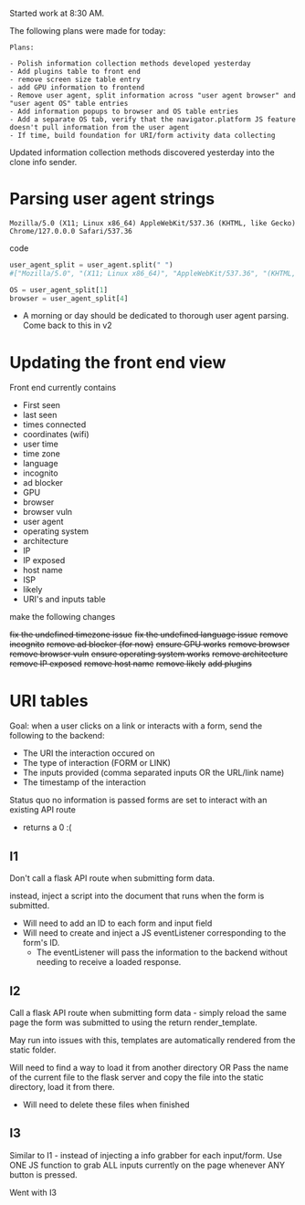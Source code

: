 Started work at 8:30 AM. 

The following plans were made for today: 
```
Plans:

- Polish information collection methods developed yesterday
- Add plugins table to front end
- remove screen size table entry
- add GPU information to frontend
- Remove user agent, split information across "user agent browser" and "user agent OS" table entries 
- Add information popups to browser and OS table entries
- Add a separate OS tab, verify that the navigator.platform JS feature doesn't pull information from the user agent
- If time, build foundation for URI/form activity data collecting
```

Updated information collection methods discovered yesterday into the clone info sender. 

# Parsing user agent strings 

```
Mozilla/5.0 (X11; Linux x86_64) AppleWebKit/537.36 (KHTML, like Gecko) Chrome/127.0.0.0 Safari/537.36
```

code
```python
user_agent_split = user_agent.split(" ")
#["Mozilla/5.0", "(X11; Linux x86_64)", "AppleWebKit/537.36", "(KHTML, like Gecko)", "Chrome/127.0.0.0", "Safari/537.36"]

OS = user_agent_split[1]
browser = user_agent_split[4]
```


- A morning or day should be dedicated to thorough user agent parsing. Come back to this in v2

# Updating the front end view

Front end currently contains
- First seen
- last seen
- times connected
- coordinates (wifi)
- user time
- time zone
- language
- incognito
- ad blocker
- GPU
- browser
- browser vuln
- user agent
- operating system
- architecture
- IP
- IP exposed
- host name
- ISP
- likely
- URI's and inputs table

make the following changes

~~fix the undefined timezone issue~~
~~fix the undefined language issue~~
~~remove incognito~~ 
~~remove ad blocker (for now)~~
~~ensure GPU works~~
~~remove browser~~
~~remove browser vuln~~
~~ensure operating system works~~
~~remove architecture~~ 
~~remove IP exposed~~
~~remove host name~~
~~remove likely~~ 
~~add plugins~~

# URI tables

Goal: when a user clicks on a link or interacts with a form, send the following to the backend:
- The URI the interaction occured on
- The type of interaction (FORM or LINK)
- The inputs provided (comma separated inputs OR the URL/link name)
- The timestamp of the interaction 

Status quo
no information is passed
forms are set to interact with an existing API route
- returns a 0 :(

## I1

Don't call a flask API route when submitting form data. 

instead, inject a script into the document that runs when the form is submitted. 
- Will need to add an ID to each form and input field 
- Will need to create and inject a JS eventListener corresponding to the form's ID.
	- The eventListener will pass the information to the backend without needing to receive a loaded response. 

## l2

Call a flask API route when submitting form data - simply reload the same page the form was submitted to using the return render_template. 

May run into issues with this, templates are automatically rendered from the static folder. 

Will need to find a way to load it from another directory
OR 
Pass the name of the current file to the flask server and copy the file into the static directory, load it from there. 

- Will need to delete these files when finished 

## I3

Similar to I1 - instead of injecting a info grabber for each input/form. Use ONE JS function to grab ALL inputs currently on the page whenever ANY button is pressed. 

Went with I3
